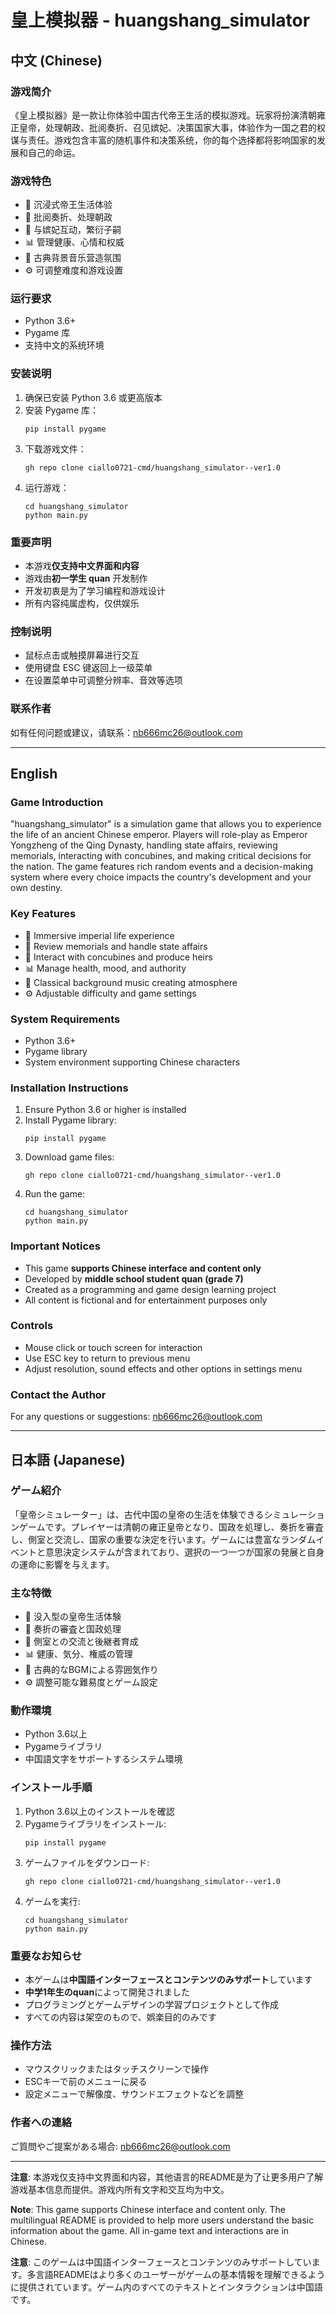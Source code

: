 # 皇上模拟器 - huangshang_simulator

## 中文 (Chinese)

### 游戏简介
《皇上模拟器》是一款让你体验中国古代帝王生活的模拟游戏。玩家将扮演清朝雍正皇帝，处理朝政、批阅奏折、召见嫔妃、决策国家大事，体验作为一国之君的权谋与责任。游戏包含丰富的随机事件和决策系统，你的每个选择都将影响国家的发展和自己的命运。

### 游戏特色
- 🏯 沉浸式帝王生活体验
- 📜 批阅奏折、处理朝政
- 💑 与嫔妃互动，繁衍子嗣
- 📊 管理健康、心情和权威
- 🎵 古典背景音乐营造氛围
- ⚙️ 可调整难度和游戏设置

### 运行要求
- Python 3.6+
- Pygame 库
- 支持中文的系统环境

### 安装说明
1. 确保已安装 Python 3.6 或更高版本
2. 安装 Pygame 库：
   ```
   pip install pygame
   ```
3. 下载游戏文件：
   ```
   gh repo clone ciallo0721-cmd/huangshang_simulator--ver1.0
   ```
4. 运行游戏：
   ```
   cd huangshang_simulator
   python main.py
   ```

### 重要声明
- 本游戏**仅支持中文界面和内容**
- 游戏由**初一学生 quan** 开发制作
- 开发初衷是为了学习编程和游戏设计
- 所有内容纯属虚构，仅供娱乐

### 控制说明
- 鼠标点击或触摸屏幕进行交互
- 使用键盘 ESC 键返回上一级菜单
- 在设置菜单中可调整分辨率、音效等选项

### 联系作者
如有任何问题或建议，请联系：nb666mc26@outlook.com

---

## English

### Game Introduction
"huangshang_simulator" is a simulation game that allows you to experience the life of an ancient Chinese emperor. Players will role-play as Emperor Yongzheng of the Qing Dynasty, handling state affairs, reviewing memorials, interacting with concubines, and making critical decisions for the nation. The game features rich random events and a decision-making system where every choice impacts the country's development and your own destiny.

### Key Features
- 🏯 Immersive imperial life experience
- 📜 Review memorials and handle state affairs
- 💑 Interact with concubines and produce heirs
- 📊 Manage health, mood, and authority
- 🎵 Classical background music creating atmosphere
- ⚙️ Adjustable difficulty and game settings

### System Requirements
- Python 3.6+
- Pygame library
- System environment supporting Chinese characters

### Installation Instructions
1. Ensure Python 3.6 or higher is installed
2. Install Pygame library:
   ```
   pip install pygame
   ```
3. Download game files:
   ```
   gh repo clone ciallo0721-cmd/huangshang_simulator--ver1.0
   ```
4. Run the game:
   ```
   cd huangshang_simulator
   python main.py
   ```

### Important Notices
- This game **supports Chinese interface and content only**
- Developed by **middle school student quan (grade 7)**
- Created as a programming and game design learning project
- All content is fictional and for entertainment purposes only

### Controls
- Mouse click or touch screen for interaction
- Use ESC key to return to previous menu
- Adjust resolution, sound effects and other options in settings menu

### Contact the Author
For any questions or suggestions: nb666mc26@outlook.com

---

## 日本語 (Japanese)

### ゲーム紹介
「皇帝シミュレーター」は、古代中国の皇帝の生活を体験できるシミュレーションゲームです。プレイヤーは清朝の雍正皇帝となり、国政を処理し、奏折を審査し、側室と交流し、国家の重要な決定を行います。ゲームには豊富なランダムイベントと意思決定システムが含まれており、選択の一つ一つが国家の発展と自身の運命に影響を与えます。

### 主な特徴
- 🏯 没入型の皇帝生活体験
- 📜 奏折の審査と国政処理
- 💑 側室との交流と後継者育成
- 📊 健康、気分、権威の管理
- 🎵 古典的なBGMによる雰囲気作り
- ⚙️ 調整可能な難易度とゲーム設定

### 動作環境
- Python 3.6以上
- Pygameライブラリ
- 中国語文字をサポートするシステム環境

### インストール手順
1. Python 3.6以上のインストールを確認
2. Pygameライブラリをインストール:
   ```
   pip install pygame
   ```
3. ゲームファイルをダウンロード:
   ```
   gh repo clone ciallo0721-cmd/huangshang_simulator--ver1.0
   ```
4. ゲームを実行:
   ```
   cd huangshang_simulator
   python main.py
   ```

### 重要なお知らせ
- 本ゲームは**中国語インターフェースとコンテンツのみサポート**しています
- **中学1年生のquan**によって開発されました
- プログラミングとゲームデザインの学習プロジェクトとして作成
- すべての内容は架空のもので、娯楽目的のみです

### 操作方法
- マウスクリックまたはタッチスクリーンで操作
- ESCキーで前のメニューに戻る
- 設定メニューで解像度、サウンドエフェクトなどを調整

### 作者への連絡
ご質問やご提案がある場合: nb666mc26@outlook.com

---

**注意**: 本游戏仅支持中文界面和内容，其他语言的README是为了让更多用户了解游戏基本信息而提供。游戏内所有文字和交互均为中文。

**Note**: This game supports Chinese interface and content only. The multilingual README is provided to help more users understand the basic information about the game. All in-game text and interactions are in Chinese.

**注意**: このゲームは中国語インターフェースとコンテンツのみサポートしています。多言語READMEはより多くのユーザーがゲームの基本情報を理解できるように提供されています。ゲーム内のすべてのテキストとインタラクションは中国語です。
